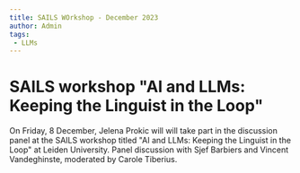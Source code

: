 ```yaml
---
title: SAILS WOrkshop - December 2023
author: Admin
tags:
 - LLMs
---
```

# SAILS workshop "AI and LLMs: Keeping the Linguist in the Loop" 

On Friday, 8 December, Jelena Prokic will will take part in the discussion panel at the SAILS workshop titled "AI and LLMs: Keeping the Linguist in the Loop" at Leiden University. Panel discussion with Sjef Barbiers and Vincent Vandeghinste, moderated by Carole Tiberius. 
